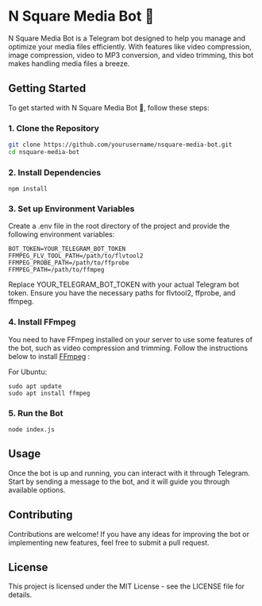 # N Square Media Bot 🤖

N Square Media Bot is a Telegram bot designed to help you manage and optimize your media files efficiently. With features like video compression, image compression, video to MP3 conversion, and video trimming, this bot makes handling media files a breeze.

## Getting Started

To get started with N Square Media Bot 🤖, follow these steps:

### 1. Clone the Repository

```bash
git clone https://github.com/yourusername/nsquare-media-bot.git
cd nsquare-media-bot
```
### 2. Install Dependencies
```
npm install
```
### 3. Set up Environment Variables
Create a .env file in the root directory of the project and provide the following environment variables:

```
BOT_TOKEN=YOUR_TELEGRAM_BOT_TOKEN
FFMPEG_FLV_TOOL_PATH=/path/to/flvtool2
FFMPEG_PROBE_PATH=/path/to/ffprobe
FFMPEG_PATH=/path/to/ffmpeg
```
Replace YOUR_TELEGRAM_BOT_TOKEN with your actual Telegram bot token. Ensure you have the necessary paths for flvtool2, ffprobe, and ffmpeg.

### 4. Install FFmpeg
You need to have FFmpeg installed on your server to use some features of the bot, such as video compression and trimming. Follow the instructions below to install [FFmpeg](https://ffmpeg.org/) :

For Ubuntu:
```
sudo apt update
sudo apt install ffmpeg
```

### 5. Run the Bot

```
node index.js
```
## Usage
Once the bot is up and running, you can interact with it through Telegram. Start by sending a message to the bot, and it will guide you through available options.

## Contributing
Contributions are welcome! If you have any ideas for improving the bot or implementing new features, feel free to submit a pull request.

## License
This project is licensed under the MIT License - see the LICENSE file for details.

